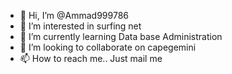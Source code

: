 - 👋 Hi, I’m @Ammad999786 
- 👀 I’m interested in surfing net
- 🌱 I’m currently learning Data base Administration
- 💞️ I’m looking to collaborate on capegemini
- 📫 How to reach me.. Just mail me 

<!---
Ammad999786/Ammad999786 is a ✨ special ✨ repository because its `README.md` (this file) appears on your GitHub profile.
You can click the Preview link to take a look at your changes.
--->
